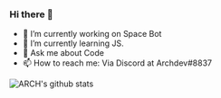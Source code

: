 ### Hi there 👋
- 🔭 I’m currently working on Space Bot
- 🌱 I’m currently learning JS.
- 💬 Ask me about  Code
- 📫 How to reach me: Via Discord at Archdev#8837



![ARCH's github stats](https://github-readme-stats.vercel.app/api?username=ARCHERYT&show_icons=true&theme=radical)


